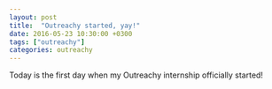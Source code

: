 ```yaml
---
layout: post
title:  "Outreachy started, yay!"
date: 2016-05-23 10:30:00 +0300
tags: ["outreachy"]
categories: outreachy
---
```

Today is the first day when my Outreachy internship officially started!
